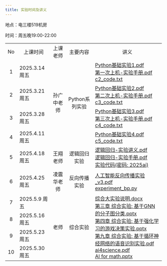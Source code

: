 ```yaml
---
title: 实验时间及讲义
---
```


地点：电三楼519机房

时间：周五晚19:00-22:00

<table>
  <tbody>
    <tr>
      <td align="center">No</td>
      <td align="center">上课时间</td>
      <td align="center">上课老师</td>
      <td align="center">主要内容</td>
      <td align="center">讲义</td>
    </tr>
    <tr>
      <td align="center">1</td>
      <td>2025.3.14 周五</td>
      <td rowspan="4" align="center">孙广中老师</td>
      <td rowspan="4" align="center">Python系列实验</td>
      <td rowspan="1">
        <a href="./Python基础实验1.pdf">Python基础实验1.pdf</a><br />
        <a href="./第一次上机-实验手册.pdf">第一次上机-实验手册.pdf</a><br />
        <a href="./c2_code.txt">c2_code.txt</a>
      </td>
    </tr>
        <tr>
      <td align="center">2</td>
      <td>2025.3.21 周五</td>
      <td rowspan="1">
        <a href="./Python基础实验2.pdf">Python基础实验2.pdf</a><br />
        <a href="./第二次上机-实验手册.pdf">第二次上机-实验手册.pdf</a><br />
        <a href="./c3_code.txt">c3_code.txt</a>
      </td>
    </tr>
    <tr>
      <td align="center">3</td>
      <td>2025.3.28 周五</td>
      <td rowspan="1">
        <a href="./Python基础实验3.pdf">Python基础实验3.pdf</a><br />
        <a href="./第三次上机-实验手册.pdf">第三次上机-实验手册.pdf</a><br />
        <a href="./c4_code.txt">c4_code.txt</a>
      </td>
    </tr>
    <tr>
      <td align="center">4</td>
      <td>2025.4.11 周五</td>
      <td rowspan="1">
        <a href="./Python基础实验4.pdf">Python基础实验4.pdf</a><br />
        <a href="./c5_code.txt">c5_code.txt</a>
      </td>
    </tr>
    <tr>
      <td align="center">5</td>
      <td>2025.4.18 周五</td>
      <td rowspan="1" align="center">王翔老师</td>
      <td rowspan="1" align="center">逻辑回归实验</td>
      <td rowspan="1">
        <a href="./逻辑回归-实验讲义.pdf">逻辑回归-实验讲义.pdf</a><br />
        <a href="./逻辑回归-实验手册.pdf">逻辑回归-实验手册.pdf</a><br />
        <a href="https://rec.ustc.edu.cn/share/8a7422b0-1b55-11f0-bb7e-93be71f85b5a">实验代码(密码: 2025ai)</a>
      </td>
    </tr>
    <tr>
      <td align="center">6</td>
      <td>2025.4.25 周五</td>
      <td rowspan="1" align="center">凌震华老师</td>
      <td rowspan="1" align="center">反向传播实验</td>
      <td rowspan="1">
        <a href="./人工智能反向传播实验_v3.pdf">人工智能反向传播实验_v3.pdf</a><br />
        <a href="./experiment_bp.py">experiment_bp.py</a>
      </td>
    </tr>
    <tr>
      <td align="center">7</td>
      <td>2025.5.9 周五</td>
      <td rowspan="4" align="center">老师</td>
      <td rowspan="4" align="center">综合实验</td>
      <td rowspan="4">
        <a href="./综合大实验说明.docx">综合大实验说明.docx</a><br />
        <a href="./第三章 综合实验: 基于GNN的分子图分类.pptx">第三章 综合实验: 基于GNN的分子图分类.pptx</a><br />
        <a href="./第四章 综合实验: 基于强化学习的游戏决策实验.pptx">第四章 综合实验: 基于强化学习的游戏决策实验.pptx</a><br />
        <a href="./第九章 综合实验: 基于循环神经网络的语音识别实验.pdf">第九章 综合实验: 基于循环神经网络的语音识别实验.pdf</a><br />
        <a href="./ai4science.pdf">ai4science.pdf</a><br />
        <a href="./AI for math.pptx">AI for math.pptx</a>
      </td>
    </tr>
    <tr>
      <td align="center">8</td>
      <td>2025.5.16 周五</td>
    </tr>
    <tr>
      <td align="center">9</td>
      <td>2025.5.23 周五</td>
    </tr>
    <tr>
      <td align="center">10</td>
      <td>2025.5.30 周五</td>
    </tr>

  </tbody>
</table>
